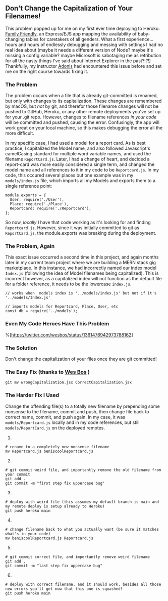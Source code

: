 ## Don't Change the Capitalization of Your Filenames!

This problem popped up for me on my first ever time deploying to Heroku: [Family Friendly](https://benhammond-familyfriendly.herokuapp.com), an Express/EJS app mapping the availability of baby-changing tables for caretakers of all genders. What a first experience... hours and hours of endlessly debugging and messing with settings I had no real idea about (maybe it needs a different version of Node? maybe it's missing a config variable? maybe Microsoft is sabotaging me as retribution for all the nasty things I've said about Internet Explorer in the past?!?!) Thankfully, my instructor [Adonis](adonismartin.com) had encountered this issue before and set me on the right course towards fixing it. 

### The Problem

The problem occurs when a file that is already git-committed is renamed, but only with changes to its capitalization. These changes are remembered by macOS, but *not* by git, and therefor those filename changes will not be pushed to GitHub, Heroku, or any other remote deployments you've set up for your .git repo. However, changes to filename references _in your code_ will be committed and pushed, causing the error. Confusingly, the app will work great on your local machine, so this makes debugging the error all the more difficult.

In my specific case, I had used a model for a report card. As is best practice, I capitalized the Model name, and also followed Javascript's camelCasing standard for multiple word variable names, and used the filename ```ReportCard.js```. Later, I had a change of heart, and decided a report-card was more easily considered a single term, and changed the model name and all references to it in my code to be ```Reportcard.js```. In my code, this occured several places but one example was in my ```models/index.js``` file, which imports all my Models and exports them to a single reference point: 
```
module.exports = {
  User: require('./User'),
  Place: require('./Place'),
  Reportcard: require('./Reportcard'),
};
```
So now, *locally* I have that code working as it's looking for and finding ```Reportcard.js```. However, since it was initially committed to git as ```ReportCard.js```, the module.exports was breaking during the deployment. 

### The Problem, Again

This exact issue occurred a second time in this project, and again months later in my current team project where we are building a MERN stack gig marketplace. In this instance, we had incorrectly named our index model ```Index.js``` (following the idea of Model filenames being capitalized). This is incorrect however, as a capitalized index will not function as the default file for a folder reference, it needs to be the lowercase ```index.js```.  
```
// works when  models index is '../models/index.js' but not if it's '../models/Index.js'

// imports models for Reportcard, Place, User, etc
const db = require('../models');
```

### Even My Code Heroes Have This Problem

%[https://twitter.com/wesbos/status/1361476942973788162]

### The Solution

Don't change the capitalization of your files once they are git committed! 

### The Easy Fix (thanks to  [Wes Bos](https://wesbos.com/) )

```
git mv wrongCapitalization.jsx CorrectCapitalization.jsx
```

###  The Harder Fix I Used

Change the offending file(s) to a totally new filename by prepending some nonsense to the filename, commit and push, then change file back to correct name, commit, and push again. In my case, it was ```models/Reportcard.js``` locally and in my code references, but still ```models/ReportCard.js``` on the deployed remotes.

1.
``` 
# rename to a completely new nonsense filename
mv Reportcard.js beniscoolReportcard.js
```

2.
```
# git commit weird file, and importantly remove the old filename from your commit
git add .
git commit -m "first step fix uppercase bug"
```
3.
```
# deploy with weird file (this assumes my default branch is main and my remote deploy is setup already to Heroku)
git push heroku main
```

4.
```
# change filename back to what you actually want (be sure it matches what's in your code)
mv beniscoolReportcard.js Reportcard.js
```

5.
```
# git commit correct file, and importantly remove weird filename
git add .
git commit -m "last step fix uppercase bug"
```

6.
```
# deploy with correct filename, and it should work, besides all those new errors you'll get now that this one is squashed!
git push heroku main
```


